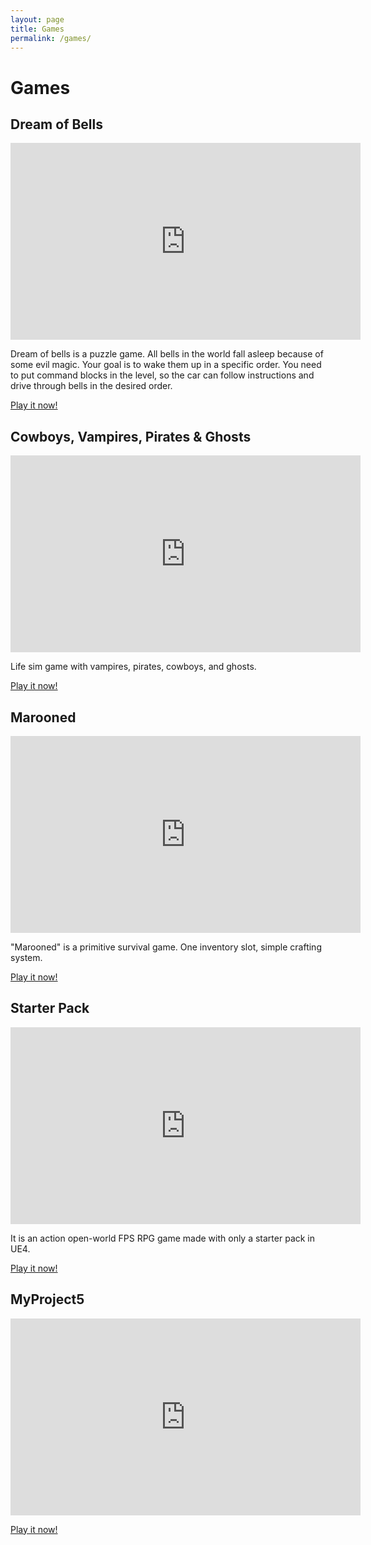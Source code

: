 ```yaml
---
layout: page
title: Games
permalink: /games/
---
```


# Games

## Dream of Bells

<iframe width="560" height="315" src="https://www.youtube.com/embed/Ek6qavO9nMA" title="YouTube video player" frameborder="0" allow="accelerometer; autoplay; clipboard-write; encrypted-media; gyroscope; picture-in-picture" allowfullscreen></iframe>

Dream of bells is a puzzle game. All bells in the world fall asleep
because of some evil magic. Your goal is to wake them up in a specific
order. You need to put command blocks in the level, so the car can
follow instructions and drive through bells in the desired order.

[Play it now!](https://store.steampowered.com/app/1602770/Dream_of_Bells/)

## Cowboys, Vampires, Pirates & Ghosts

<iframe width="560" height="315" src="https://www.youtube.com/embed/bG95f_UUGLc" title="YouTube video player" frameborder="0" allow="accelerometer; autoplay; clipboard-write; encrypted-media; gyroscope; picture-in-picture" allowfullscreen></iframe>

Life sim game with vampires, pirates, cowboys, and ghosts.

[Play it now!](https://store.steampowered.com/app/1587210/Cowboys_Vampires_Pirates__Ghosts/)

## Marooned

<iframe width="560" height="315" src="https://www.youtube.com/embed/7-hlw5xaC50" title="YouTube video player" frameborder="0" allow="accelerometer; autoplay; clipboard-write; encrypted-media; gyroscope; picture-in-picture" allowfullscreen></iframe>

"Marooned" is a primitive survival game. One inventory slot, simple crafting system.

[Play it now!](https://store.steampowered.com/app/1549270/Marooned/)


## Starter Pack

<iframe width="560" height="315" src="https://www.youtube.com/embed/iuiJsi4XJx8" title="YouTube video player" frameborder="0" allow="accelerometer; autoplay; clipboard-write; encrypted-media; gyroscope; picture-in-picture" allowfullscreen></iframe>

It is an action open-world FPS RPG game made with only a starter pack
in UE4.

[Play it now!](https://store.steampowered.com/app/1519570/Starter_Pack/)

## MyProject5

<iframe width="560" height="315" src="https://www.youtube.com/embed/6H_kW7ysd9Q" title="YouTube video player" frameborder="0" allow="accelerometer; autoplay; clipboard-write; encrypted-media; gyroscope; picture-in-picture" allowfullscreen></iframe>

[Play it now!](https://mika314.itch.io/myproject5)
